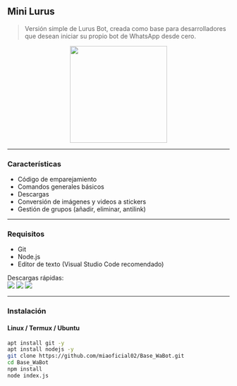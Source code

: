 ## Mini Lurus
> Versión simple de Lurus Bot, creada como base para desarrolladores que desean iniciar su propio bot de WhatsApp desde cero.

<p align="center">
  <img src="https://avatars.githubusercontent.com/miaoficial02" width="220px"/>
</p>
  

---

### Características

- Código de emparejamiento
- Comandos generales básicos 
- Descargas 
- Conversión de imágenes y videos a stickers  
- Gestión de grupos (añadir, eliminar, antilink)  

---

### Requisitos

- Git  
- Node.js
- Editor de texto (Visual Studio Code recomendado)  

Descargas rápidas:  
<a href="https://git-scm.com/downloads"><img src="https://img.shields.io/badge/Git-0f172a?style=flat&logo=git&logoColor=ef4444"></a>
<a href="https://nodejs.org/en/download"><img src="https://img.shields.io/badge/Node.js-1e3a8a?style=flat&logo=nodedotjs&logoColor=white"></a>
<a href="https://code.visualstudio.com/"><img src="https://img.shields.io/badge/VSCode-2563eb?style=flat&logo=visual-studio-code&logoColor=white"></a>

---

### Instalación

#### Linux / Termux / Ubuntu

```bash
apt install git -y
apt install nodejs -y
git clone https://github.com/miaoficial02/Base_WaBot.git
cd Base_WaBot
npm install
node index.js

